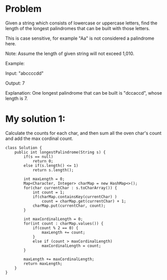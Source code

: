# Problem
Given a string which consists of lowercase or uppercase letters, find the length of the longest palindromes that can be built with those letters.

This is case sensitive, for example "Aa" is not considered a palindrome here.

Note:
Assume the length of given string will not exceed 1,010.

Example:

Input:
"abccccdd"

Output:
7

Explanation:
One longest palindrome that can be built is "dccaccd", whose length is 7.


# My solution 1:
Calculate the counts for each char, and then sum all the oven char's count and add the max cordinal count.

```
class Solution {
    public int longestPalindrome(String s) {
        if(s == null)
            return 0;
        else if(s.length() <= 1)
            return s.length();
            
        int maxLength = 0;
        Map<Character, Integer> charMap = new HashMap<>();
        for(char currentChar : s.toCharArray()) {
            int count = 1;
            if(charMap.containsKey(currentChar) ) 
                count = charMap.get(currentChar) + 1;
            charMap.put(currentChar, count);
        }
        
        int maxCordinalLength = 0;
        for(int count : charMap.values()) {
            if(count % 2 == 0) {
                maxLength += count;
            }
            else if (count > maxCordinalLength)
                maxCordinalLength = count;
        }
        
        maxLength += maxCordinalLength;
        return maxLength;
    }
}
```
